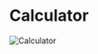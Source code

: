 # Calculator
![Calculator](https://user-images.githubusercontent.com/96956110/167011306-04a5adc6-0d8b-4c53-9547-2907b26c9907.png)
